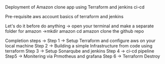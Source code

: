 Deployment of Amazon clone app using Terraform and jenkins ci-cd

Pre-requisite
aws account
basics of terraform and jenkins

Let's do it
before do anything →
open your terminal and make a separate folder for amazon →mkdir amazon
cd amazon
clone the github repo


Completion steps →
Step 1 → Setup Terraform and configure aws on your local machine
Step 2 → Building a simple Infrastructure from code using terraform
Step 3 → Setup Sonarqube and jenkins
Step 4 → ci-cd pipeline
Step5 → Monitering via Prmotheus and grafana
Step 6 → Terraform Destroy


                
